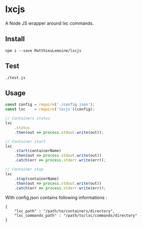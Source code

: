 # lxcjs

A Node JS wrapper around lxc commands.

## Install

    npm i --save MatthieuLemoine/lxcjs

## Test

    ./test.js

## Usage

```javascript
const config = require('./config.json');
const lxc    = require('lxcjs')(config);

// Containers status
lxc
    .status
    .then(out => process.stdout.write(out));

// Container start
lxc
    .start(containerName)
    .then(out => process.stdout.write(out))
    .catch(err => process.stderr.write(err));

// Container stop
lxc
    .stop(containerName)
    .then(out => process.stdout.write(out))
    .catch(err => process.stderr.write(err));
```

With config.json contains following informations :


    {
        "lxc_path" : "/path/to/containers/directory",
        "lxc_commands_path" : "/path/to/lxc/commands/directory"
    }

